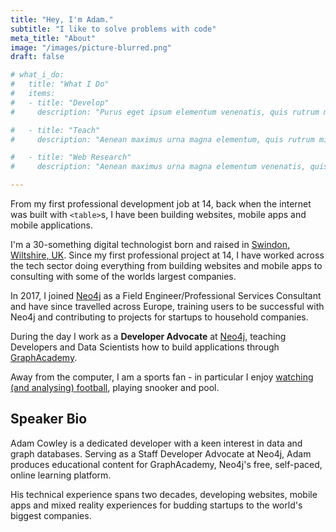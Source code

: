 ```yaml
---
title: "Hey, I'm Adam."
subtitle: "I like to solve problems with code"
meta_title: "About"
image: "/images/picture-blurred.png"
draft: false

# what_i_do:
#   title: "What I Do"
#   items:
#   - title: "Develop"
#     description: "Purus eget ipsum elementum venenatis, quis rutrum mi semper nonpurus eget ipsum elementum venenatis."

#   - title: "Teach"
#     description: "Aenean maximus urna magna elementum, quis rutrum mi semper non purus eget ipsum venenatis."

#   - title: "Web Research"
#     description: "Aenean maximus urna magna elementum venenatis, quis semper non purus eget ipsum venenatis."

---
```


From my first professional development job at 14, back when the internet was built with `<table>`s, I have been building websites, mobile apps and mobile applications.

I'm a 30-something digital technologist born and raised in [Swindon, Wiltshire, UK](https://en.wikipedia.org/wiki/Swindon).  Since my first professional project at 14, I have worked across the tech sector doing everything from building websites and mobile apps to consulting with some of the worlds largest companies.

In 2017, I joined [Neo4j](https://neo4j.com) as a Field Engineer/Professional Services Consultant and have since travelled across Europe, training users to be successful with Neo4j and contributing to projects for startups to household companies.

During the day I work as a **Developer Advocate** at [Neo4j](https://neo4j.com), teaching Developers and Data Scientists how to build applications through [GraphAcademy](https://graphacademy.neo4j.com).

Away from the computer, I am a sports fan - in particular I enjoy [watching (and analysing) football](/posts/analysing-football-events-neo4j), playing snooker and pool.


## Speaker Bio

Adam Cowley is a dedicated developer with a keen interest in data and graph databases. Serving as a Staff Developer Advocate at Neo4j, Adam produces educational content for GraphAcademy, Neo4j's free, self-paced, online learning platform.

His technical experience spans two decades, developing websites, mobile apps and mixed reality experiences for budding startups to the world's biggest companies.
